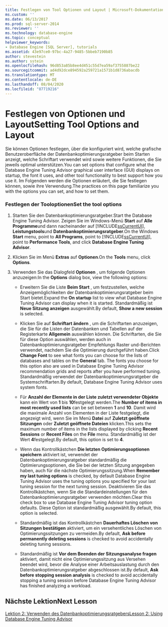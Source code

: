 ```yaml
---
title: Festlegen von Tool Optionen und Layout | Microsoft-Dokumentation
ms.custom: ''
ms.date: 06/13/2017
ms.prod: sql-server-2014
ms.reviewer: ''
ms.technology: database-engine
ms.topic: conceptual
helpviewer_keywords:
- Database Engine [SQL Server], tutorials
ms.assetid: 43e97ce0-97bc-4a27-9485-5bbeb7190b85
author: stevestein
ms.author: sstein
ms.openlocfilehash: 96d853a85b8ee4d451c55d7ea59af3755887be22
ms.sourcegitcommit: ad4d92dce894592a259721a1571b1d8736abacdb
ms.translationtype: MT
ms.contentlocale: de-DE
ms.lasthandoff: 08/04/2020
ms.locfileid: "87719216"
---
```

# <a name="setting-tool-options-and-layout"></a><span data-ttu-id="22f1e-102">Festlegen von Optionen und Layout</span><span class="sxs-lookup"><span data-stu-id="22f1e-102">Setting Tool Options and Layout</span></span>
  <span data-ttu-id="22f1e-103">Sie können Optionen festlegen, über die konfiguriert wird, welche grafische Benutzeroberfläche der Datenbankoptimierungsratgeber beim Starten anzeigt, welche Schriftart verwendet wird sowie weitere Funktionen, die Sie jeweils optimal unterstützen.</span><span class="sxs-lookup"><span data-stu-id="22f1e-103">You can set options that configure what the Database Engine Tuning Advisor graphical user interface (GUI) displays on startup, the font it uses, and other tool functionality to best support how you use it.</span></span> <span data-ttu-id="22f1e-104">Im Folgenden werden die Optionen erläutert, die Sie festlegen können, sowie ihre Verwendung.</span><span class="sxs-lookup"><span data-stu-id="22f1e-104">The practices on this page familiarize you with the options you can set, and how to set them.</span></span>  
  
### <a name="set-the-tool-options"></a><span data-ttu-id="22f1e-105">Festlegen der Tooloptionen</span><span class="sxs-lookup"><span data-stu-id="22f1e-105">Set the tool options</span></span>  
  
1.  <span data-ttu-id="22f1e-106">Starten Sie den Datenbankoptimierungsratgeber.</span><span class="sxs-lookup"><span data-stu-id="22f1e-106">Start the Database Engine Tuning Advisor.</span></span> <span data-ttu-id="22f1e-107">Zeigen Sie im Windows-Menü **Start** auf **Alle Programme**und dann nacheinander auf [!INCLUDE[ssCurrentUI](../../includes/sscurrentui-md.md)], **Leistungstools**und **Datenbankoptimierungsratgeber**.</span><span class="sxs-lookup"><span data-stu-id="22f1e-107">On the Windows **Start** menu, point to **All Programs**, point to [!INCLUDE[ssCurrentUI](../../includes/sscurrentui-md.md)], point to **Performance Tools**, and click **Database Engine Tuning Advisor**.</span></span>  
  
2.  <span data-ttu-id="22f1e-108">Klicken Sie im Menü **Extras** auf **Optionen**.</span><span class="sxs-lookup"><span data-stu-id="22f1e-108">On the **Tools** menu, click **Options**.</span></span>  
  
3.  <span data-ttu-id="22f1e-109">Verwenden Sie das Dialogfeld **Optionen** , um folgende Optionen anzuzeigen:</span><span class="sxs-lookup"><span data-stu-id="22f1e-109">In the **Options** dialog box, view the following options:</span></span>  
  
    -   <span data-ttu-id="22f1e-110">Erweitern Sie die Liste **Beim Start** , um festzustellen, welche Anzeigemöglichkeiten der Datenbankoptimierungsratgeber beim Start bietet.</span><span class="sxs-lookup"><span data-stu-id="22f1e-110">Expand the **On startup** list to view what Database Engine Tuning Advisor can display when it is started.</span></span> <span data-ttu-id="22f1e-111">Standardmäßig ist **Neue Sitzung anzeigen** ausgewählt.</span><span class="sxs-lookup"><span data-stu-id="22f1e-111">By default, **Show a new session** is selected.</span></span>  
  
    -   <span data-ttu-id="22f1e-112">Klicken Sie auf **Schriftart ändern** , um die Schriftarten anzuzeigen, die Sie für die Listen der Datenbanken und Tabellen auf der Registerkarte **Allgemein** auswählen können. Die Schriftarten, die Sie für diese Option auswählen, werden auch in Datenbankoptimierungsratgeber Empfehlungs Raster und-Berichten verwendet, nachdem Sie die Optimierung durchgeführt haben.</span><span class="sxs-lookup"><span data-stu-id="22f1e-112">Click **Change Font** to see what fonts you can choose for the lists of databases and tables on the **General** tab. The fonts you choose for this option also are used in Database Engine Tuning Advisor recommendation grids and reports after you have performed tuning.</span></span> <span data-ttu-id="22f1e-113">Standardmäßig verwendet der Datenbankoptimierungsratgeber die Systemschriftarten.</span><span class="sxs-lookup"><span data-stu-id="22f1e-113">By default, Database Engine Tuning Advisor uses system fonts.</span></span>  
  
    -   <span data-ttu-id="22f1e-114">Für **Anzahl der Elemente in der Liste zuletzt verwendeter Objekte** kann ein Wert von **1** bis **10**festgelegt werden.</span><span class="sxs-lookup"><span data-stu-id="22f1e-114">The **Number of items in most recently used lists** can be set between **1** and **10**.</span></span> <span data-ttu-id="22f1e-115">Damit wird die maximale Anzahl von Elementen in der Liste festgelegt, die angezeigt wird, wenn Sie im Menü **Datei** auf **Zuletzt geöffnete Sitzungen** oder **Zuletzt geöffnete Dateien** klicken.</span><span class="sxs-lookup"><span data-stu-id="22f1e-115">This sets the maximum number of items in the lists displayed by clicking **Recent Sessions** or **Recent Files** on the **File** menu.</span></span> <span data-ttu-id="22f1e-116">Standardmäßig ist der Wert **4**festgelegt.</span><span class="sxs-lookup"><span data-stu-id="22f1e-116">By default, this option is set to **4**.</span></span>  
  
    -   <span data-ttu-id="22f1e-117">Wenn das Kontrollkästchen **Die letzten Optimierungsoptionen speichern** aktiviert ist, verwendet der Datenbankoptimierungsratgeber standardmäßig die Optimierungsoptionen, die Sie bei der letzten Sitzung angegeben haben, auch für die nächste Optimierungssitzung.</span><span class="sxs-lookup"><span data-stu-id="22f1e-117">When **Remember my last tuning options** is checked, by default Database Engine Tuning Advisor uses the tuning options you specified for your last tuning session for the next tuning session.</span></span> <span data-ttu-id="22f1e-118">Deaktivieren Sie das Kontrollkästchen, wenn Sie die Standardeinstellungen für den Datenbankoptimierungsratgeber verwenden möchten.</span><span class="sxs-lookup"><span data-stu-id="22f1e-118">Clear this check box to use Database Engine Tuning Advisor tuning option defaults.</span></span> <span data-ttu-id="22f1e-119">Diese Option ist standardmäßig ausgewählt.</span><span class="sxs-lookup"><span data-stu-id="22f1e-119">By default, this option is selected.</span></span>  
  
    -   <span data-ttu-id="22f1e-120">Standardmäßig ist das Kontrollkästchen **Dauerhaftes Löschen von Sitzungen bestätigen** aktiviert, um ein versehentliches Löschen von Optimierungssitzungen zu vermeiden.</span><span class="sxs-lookup"><span data-stu-id="22f1e-120">By default, **Ask before permanently deleting sessions** is checked to avoid accidentally deleting tuning sessions.</span></span>  
  
    -   <span data-ttu-id="22f1e-121">Standardmäßig ist **Vor dem Beenden der Sitzungsanalyse fragen** aktiviert, damit nicht eine Optimierungssitzung aus Versehen beendet wird, bevor die Analyse einer Arbeitsauslastung durch den Datenbankoptimierungsratgeber abgeschlossen ist.</span><span class="sxs-lookup"><span data-stu-id="22f1e-121">By default, **Ask before stopping session analysis** is checked to avoid accidentally stopping a tuning session before Database Engine Tuning Advisor has finished analyzing a workload.</span></span>  
  
## <a name="next-lesson"></a><span data-ttu-id="22f1e-122">Nächste Lektion</span><span class="sxs-lookup"><span data-stu-id="22f1e-122">Next Lesson</span></span>  
 [<span data-ttu-id="22f1e-123">Lektion 2: Verwenden des Datenbankoptimierungsratgebers</span><span class="sxs-lookup"><span data-stu-id="22f1e-123">Lesson 2: Using Database Engine Tuning Advisor</span></span>](../../relational-databases/performance/database-engine-tuning-advisor.md)  
  
  
